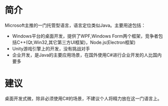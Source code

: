 # 简介
Microsoft主推的一门托管型语言，语言定位类似Java。主要用途包括：

- Windows平台的桌面开发，提供了WPF,Windows Form两个框架，竞争者包括C++(Qt,Win32,其它第三方UI框架)，Node.js(Electron框架)
- Unity游戏引擎上的开发，没有挑战对手
- 企业开发，是Java的主要应用场景，在国外使用C#进行企业开发的人比国内要多

# 建议
桌面开发式微，除非必须使用C#的场景，不建议个人将精力放在这一门语言上。